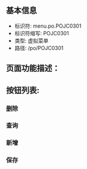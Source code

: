 
## 基本信息

- 标识符: menu.po.POJC0301
- 标识符缩写: POJC0301
- 类型: 虚拟菜单
- 路径: /po/POJC0301

## 页面功能描述：





## 按钮列表:


### 删除



### 查询



### 新增



### 保存


